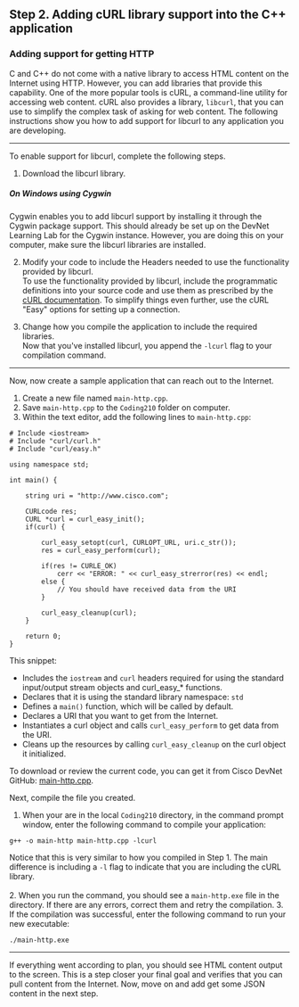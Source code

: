 ## Step 2. Adding cURL library support into the C++ application ##

### Adding support for getting HTTP ###

C and C++ do not come with a native library to access HTML content on the Internet using HTTP. However, you can add libraries that provide this capability. One of the more popular tools is cURL, a command-line utility for accessing web content. cURL also provides a library, `libcurl`, that you can use to simplify the complex task of asking for web content. The following instructions show you how to add support for libcurl to any application you are developing.

----------

To enable support for libcurl, complete the following steps.

1. Download the libcurl library.
##### On Windows using Cygwin #####
Cygwin enables you to add libcurl support by installing it through the Cygwin package support. This should already be set up on the DevNet Learning Lab for the Cygwin instance. However, you are doing this on your computer, make sure the libcurl libraries are installed.

2. Modify your code to include the Headers needed to use the functionality provided by libcurl.<br/>
To use the functionality provided by libcurl, include the programmatic definitions into your source code and use them as prescribed by the [cURL documentation](http://curl.haxx.se/libcurl/). To simplify things even further, use the cURL "Easy" options for setting up a connection.

3. Change how you compile the application to include the required libraries.<br/>
Now that you've installed libcurl, you append the `-lcurl` flag to your compilation command.

----------

Now, now create a sample application that can reach out to the Internet.
1. Create a new file named `main-http.cpp`.
3. Save `main-http.cpp` to the `Coding210` folder on computer.
4. Within the text editor, add the following lines to `main-http.cpp`:

```
# Include <iostream>
# Include "curl/curl.h"
# Include "curl/easy.h"

using namespace std;

int main() {

	string uri = "http://www.cisco.com";

	CURLcode res;
	CURL *curl = curl_easy_init();
    if(curl) {

        curl_easy_setopt(curl, CURLOPT_URL, uri.c_str());
        res = curl_easy_perform(curl);

        if(res != CURLE_OK)
        	cerr << "ERROR: " << curl_easy_strerror(res) << endl;
        else {
			// You should have received data from the URI
        }

        curl_easy_cleanup(curl);
    }

    return 0;
}
```

This snippet:
-  Includes the `iostream` and `curl` headers required for using the standard input/output stream objects and curl\_easy\_* functions.
-  Declares that it is using the standard library namespace: `std`
-  Defines a `main()` function, which will be called by default.
-  Declares a URI that you want to get from the Internet.
-  Instantiates a curl object and calls `curl_easy_perform` to get data from the URI.
-  Cleans up the resources by calling `curl_easy_cleanup` on the curl object it initialized.

To download or review the current code, you can get it from Cisco DevNet GitHub: <a href="https://github.com/CiscoDevNet/coding-skills-sample-code/blob/master/coding210-parsing-json-c++/main-http.cpp" target="_blank">main-http.cpp</a>.

Next, compile the file you created.
1. When your are in the local `Coding210` directory, in the command prompt window, enter the following command to compile your application:
```
g++ -o main-http main-http.cpp -lcurl
```
Notice that this is very similar to how you compiled in Step 1. The main difference is including a `-l` flag to indicate that you are including the cURL library.<br/><br/>
2. When you run the command, you should see a `main-http.exe` file in the directory. If there are any errors, correct them and retry the compilation.
3. If the compilation was successful, enter the following command to run your new executable:
```
./main-http.exe
```

----------

If everything went according to plan, you should see HTML content output to the screen. This is a step closer your final goal and verifies that you can pull content from the Internet. Now, move on and add get some JSON content in the next step.
